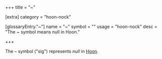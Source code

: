 +++
title = "~"

[extra]
category = "hoon-nock"

[glossaryEntry."~"]
name = "~"
symbol = ""
usage = "hoon-nock"
desc = "The ~ symbol means null in Hoon."

+++

The **`~`** symbol ("sig") represents *null* in [Hoon](/glossary/hoon).
